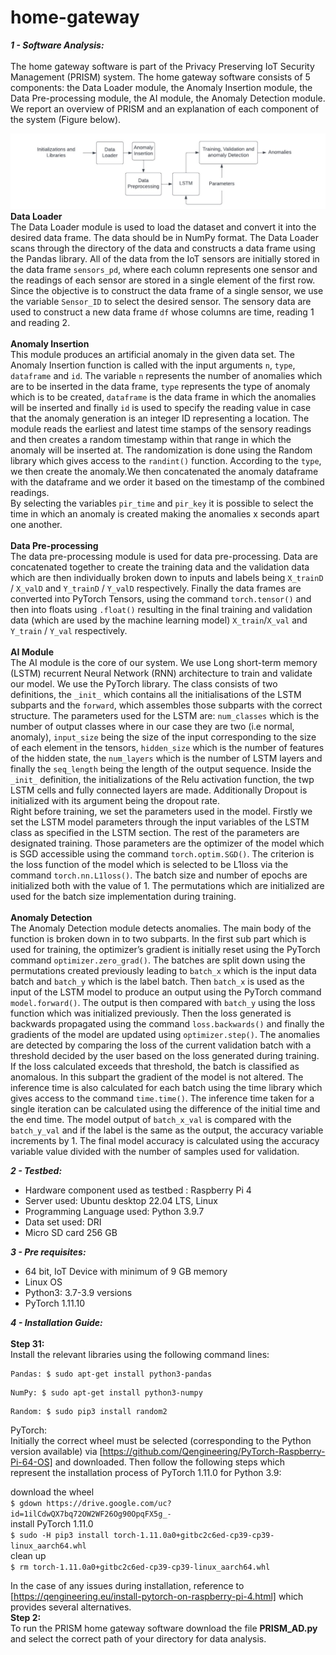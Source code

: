 # home-gateway

***1 - Software Analysis:***\
\
The home gateway software is part of the Privacy Preserving IoT Security Management (PRISM) system.
The home gateway software consists of 5 components: the Data Loader module, the Anomaly Insertion module, the Data Pre-processing module, the AI module, the Anomaly Detection module.
We report an overview of PRISM and an explanation of each component of the system (Figure below).

![System Overview](SystemOverview.jpg)
**Data Loader**\
The Data Loader module is used to load the dataset and convert it into the desired data frame. The data should be in NumPy format. The Data Loader scans through the directory of the data and constructs a data frame using the Pandas library. All of the data from the IoT sensors are initially stored in the data frame ```sensors_pd```, where each column represents one sensor and the readings of each sensor are stored in a single element of the first row. Since the objective is to construct the data frame of a single sensor, we use the variable ```Sensor_ID``` to select the desired sensor. The sensory data are used to construct a new data frame ```df``` whose columns are time, reading 1 and reading 2.\
\
**Anomaly Insertion**\
This module produces an artificial anomaly in the given data set.
The Anomaly Insertion function is called with the input arguments ```n```, ```type```, ```dataframe``` and ```id```. The variable ```n``` represents the number of anomalies which are to be inserted in the data frame, ```type``` represents the type of anomaly which is to be created, ```dataframe``` is the data frame in which the anomalies will be inserted and finally ```id``` is used to specify the reading value in case that the anomaly generation is an integer ID representing a location. The module reads the earliest and latest time stamps of the sensory readings and then creates a random timestamp within that range in which the anomaly will be inserted at. The randomization is done using the Random library which gives access to the ```randint()``` function.  According to the ```type```, we then create the anomaly.We then concatenated the anomaly dataframe with the dataframe and we order it based on the timestamp of the combined readings.\
By selecting the variables ```pir_time``` and ```pir_key``` it is possible to select the time in which an anomaly is created making the anomalies x seconds apart one another.\
\
**Data Pre-processing**\
The data pre-processing module is used for data pre-processing. Data are concatenated together to create the training data and the validation data which are then individually broken down to inputs and labels being ```X_trainD``` / ```X_valD``` and ```Y_trainD``` / ```Y_valD``` respectively. Finally the data frames are converted into PyTorch Tensors, using the command ```torch.tensor()``` and then into floats using ```.float()``` resulting in the final training and validation data (which are used by the machine learning model) ```X_train```/```X_val``` and ```Y_train``` / ```Y_val``` respectively.\
\
**AI Module**\
The AI module is the core of our system. We use Long short-term memory (LSTM) recurrent Neural Network (RNN) architecture to train and validate our model. We use the PyTorch library. The class consists of two definitions, the ```_init_``` which contains all the initialisations of the LSTM subparts and the ```forward```, which assembles those subparts with the correct structure.  The parameters used for the LSTM are: ```num_classes``` which is the number of output classes where in our case they are two (i.e normal, anomaly), ```input_size``` being the size of the input corresponding to the size of each element in the tensors, ```hidden_size``` which is the number of features of the hidden state, the ```num_layers``` which is the number of LSTM layers and finally the ```seq_length``` being the length of the output sequence. Inside the ```_init_``` definition, the initializations of the Relu activation function, the twp LSTM cells and fully connected layers are made. Additionally Dropout is initialized with its argument being the dropout rate.\
Right before training, we set the parameters used in the model. Firstly we set the LSTM model parameters through the input variables of the LSTM class as specified in the LSTM section. The rest of the parameters are designated training. Those parameters are the optimizer of the model which is SGD accessible using the command ```torch.optim.SGD()```. The criterion is the loss function of the model which is selected to be L1loss via the command ```torch.nn.L1loss()```. The batch size and number of epochs are initialized both with the value of 1. The permutations which are initialized are used for the batch size implementation during training.\
\
**Anomaly Detection**\
The Anomaly Detection module detects anomalies. 
The main body of the function is broken down in to two subparts. In the first sub part which is used for training, the optimizer’s gradient is initially reset using the PyTorch command ```optimizer.zero_grad()```.  The batches are split down using the permutations created previously leading to ```batch_x``` which is the input data batch and ```batch_y``` which is the label batch. Then ```batch_x``` is used as the input of the LSTM model to produce an output using the PyTorch command ```model.forward()```. The output is then compared with ```batch_y``` using the loss function which was initialized previously. Then the loss generated is backwards propagated using the command ```loss.backwards()``` and finally the gradients of the model are updated using ```optimizer.step()```. The anomalies are detected by comparing the loss of the current validation batch with a threshold decided by the user based on the loss generated during training. If the loss calculated exceeds that threshold, the batch is classified as anomalous. In this subpart the gradient of the model is not altered. The inference time is also calculated for each batch using the time library which gives access to the command ```time.time()```. The inference time taken for a single iteration can be calculated using the difference of the initial time and the end time. The model output of ```batch_x_val``` is compared with the ```batch_y_val``` and if the label is the same as the output, the accuracy variable increments by 1. The final model accuracy is calculated using the accuracy variable value divided with the number of samples used for validation.

***2 - Testbed:***
* Hardware component used as testbed : Raspberry Pi 4
* Server used: Ubuntu desktop 22.04 LTS, Linux
* Programming Language used: Python 3.9.7
* Data set used: DRI
* Micro SD card 256 GB

***3 - Pre requisites:***
* 64 bit, IoT Device with minimum of 9 GB memory
* Linux OS
* Python3: 3.7-3.9 versions
* PyTorch 1.11.10

***4 - Installation Guide:***\
\
**Step 31:**\
Install the relevant libraries using the following command lines:
```
Pandas: $ sudo apt-get install python3-pandas
```
```
NumPy: $ sudo apt-get install python3-numpy
```
```
Random: $ sudo pip3 install random2
```
PyTorch:\
Initially the correct wheel must be selected (corresponding to the Python version available) via [https://github.com/Qengineering/PyTorch-Raspberry-Pi-64-OS] and downloaded. Then follow the following steps which represent the installation process of PyTorch 1.11.0 for Python 3.9:

download the wheel\
```$ gdown https://drive.google.com/uc?id=1ilCdwQX7bq72OW2WF26Og90OpqFX5g_-```\
install PyTorch 1.11.0\
```$ sudo -H pip3 install torch-1.11.0a0+gitbc2c6ed-cp39-cp39-linux_aarch64.whl```\
clean up\
```$ rm torch-1.11.0a0+gitbc2c6ed-cp39-cp39-linux_aarch64.whl```

In the case of any issues during installation, reference to [https://qengineering.eu/install-pytorch-on-raspberry-pi-4.html] which provides several alternatives.
\
**Step 2:**\
To run the PRISM home gateway software download the file **PRISM_AD.py** and select the correct path of your directory for data analysis.
